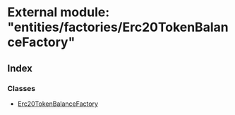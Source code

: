 # External module: "entities/factories/Erc20TokenBalanceFactory"

## Index

### Classes

* [Erc20TokenBalanceFactory](../classes/_entities_factories_erc20tokenbalancefactory_.erc20tokenbalancefactory.md)
